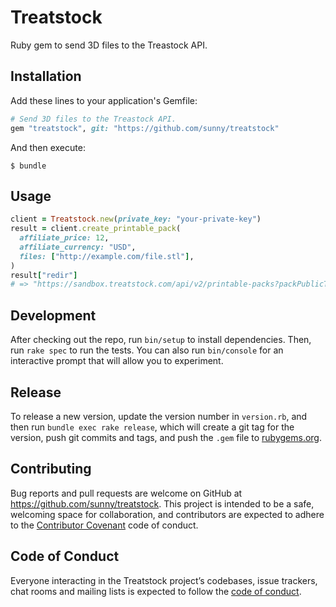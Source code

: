 # Treatstock

Ruby gem to send 3D files to the Treastock API.

## Installation

Add these lines to your application's Gemfile:

```ruby
# Send 3D files to the Treastock API.
gem "treatstock", git: "https://github.com/sunny/treatstock"
```

And then execute:

    $ bundle

## Usage

```rb
client = Treatstock.new(private_key: "your-private-key")
result = client.create_printable_pack(
  affiliate_price: 12,
  affiliate_currency: "USD",
  files: ["http://example.com/file.stl"],
)
result["redir"]
# => "https://sandbox.treatstock.com/api/v2/printable-packs?packPublicToken=…"
```

## Development

After checking out the repo, run `bin/setup` to install dependencies. Then,
run `rake spec` to run the tests. You can also run `bin/console` for an
interactive prompt that will allow you to experiment.

## Release

To release a new version, update the version number in `version.rb`, and then
run `bundle exec rake release`, which will create a git tag for the version,
push git commits and tags, and push the `.gem` file to
[rubygems.org](https://rubygems.org).

## Contributing

Bug reports and pull requests are welcome on GitHub at
https://github.com/sunny/treatstock. This project is intended to be a safe,
welcoming space for collaboration, and contributors are expected to adhere
to the [Contributor Covenant](http://contributor-covenant.org) code of conduct.

## Code of Conduct

Everyone interacting in the Treatstock project’s codebases, issue trackers,
chat rooms and mailing lists is expected to follow the
[code of conduct](https://github.com/sunny/treatstock/blob/master/CODE_OF_CONDUCT.md).
